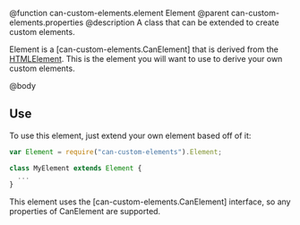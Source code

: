 @function can-custom-elements.element Element
@parent can-custom-elements.properties
@description A class that can be extended to create custom elements.

Element is a [can-custom-elements.CanElement] that is derived from the [HTMLElement](https://developer.mozilla.org/en-US/docs/Web/API/HTMLElement). This is the element you will want to use to derive your own custom elements.

@body

## Use

To use this element, just extend your own element based off of it:

```js
var Element = require("can-custom-elements").Element;

class MyElement extends Element {
  ...
}
```

This element uses the [can-custom-elements.CanElement] interface, so any properties of CanElement are supported.
